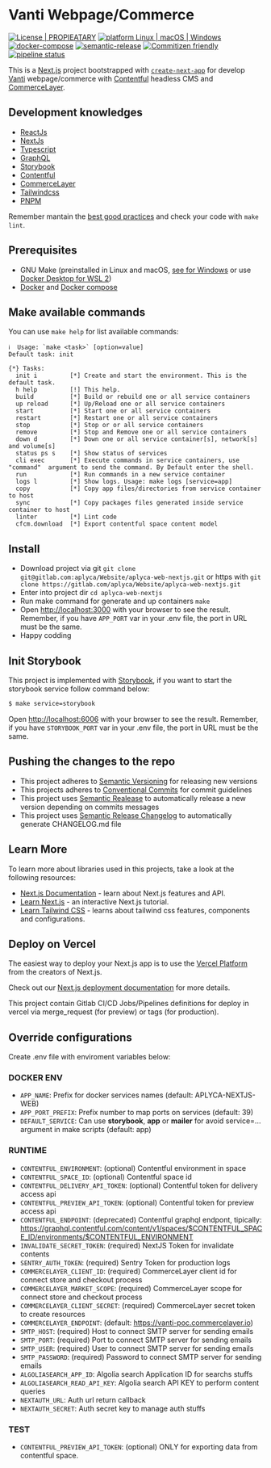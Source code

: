# Vanti Webpage/Commerce

[![License | PROPIEATARY](https://img.shields.io/badge/License-PROPIETARY-yellow)](https://www.aplyca.com/es/politica-de-privacidad) [![platform Linux | macOS | Windows](https://img.shields.io/badge/platform-Linux%20%7C%20macOS%20%7C%20Windows-lightgrey.svg)](https://www.docker.com/products/docker-desktop) [![docker-compose](https://img.shields.io/badge/%F0%9F%90%B3-docker--compose-blue.svg)](https://medium.com/rate-engineering/using-docker-containers-to-run-a-distributed-application-locally-eeabd360bca3) [![semantic-release](https://img.shields.io/badge/%20%20%F0%9F%93%A6%F0%9F%9A%80-semantic--release-e10079.svg)](https://semantic-release.gitbook.io/semantic-release/) [![Commitizen friendly](https://img.shields.io/badge/commitizen-friendly-brightgreen.svg)](http://commitizen.github.io/cz-cli/) [![pipeline status](https://gitlab.com/aplyca/Website/aplyca-web-nextjs/badges/master/pipeline.svg)](https://gitlab.com/aplyca/Website/aplyca-web-nextjs/commits/main)


This is a [Next.js](https://nextjs.org/) project bootstrapped with [`create-next-app`](https://github.com/vercel/next.js/tree/canary/packages/create-next-app) for develop [Vanti](https://www.grupovanti.com/) webpage/commerce with [Contentful](https://www.contentful.com) headless CMS and [CommerceLayer](https://commercelayer.io/).

## Development knowledges

- [ReactJs](https://reactjs.org/docs/getting-started.html)
- [NextJs](https://nextjs.org/docs)
- [Typescript](https://nextjs.org/learn/excel/typescript)
- [GraphQL](https://www.contentful.com/developers/docs/references/graphql/)
- [Storybook](https://storybook.js.org/docs/react/get-started/introduction)
- [Contentful](https://www.contentful.com/developers/docs/)
- [CommerceLayer](https://commercelayer.io/)
- [Tailwindcss](https://tailwindcomponents.com/cheatsheet/)
- [PNPM](https://pnpm.io/)

Remember mantain the [best good practices](https://stackoverflow.blog/2022/03/30/best-practices-to-increase-the-speed-for-next-js-apps/) and check your code with `make lint`.

## Prerequisites

- GNU Make (preinstalled in Linux and macOS, [see for Windows](https://stackoverflow.com/questions/32127524/how-to-install-and-use-make-in-windows) or use [Docker Desktop for WSL 2](https://engineering.docker.com/2019/06/docker-hearts-wsl-2/))
- [Docker](https://www.docker.com) and [Docker compose](https://docs.docker.com/compose/)

## Make available commands

You can use `make help` for list available commands:

```
ℹ️  Usage: `make <task>` [option=value]
Default task: init

{*} Tasks:
  init i         [*] Create and start the environment. This is the default task.
  h help         [!] This help.
  build          [*] Build or rebuild one or all service containers
  up reload      [*] Up/Reload one or all service containers
  start          [*] Start one or all service containers
  restart        [*] Restart one or all service containers
  stop           [*] Stop or or all service containers
  remove         [*] Stop and Remove one or all service containers
  down d         [*] Down one or all service container[s], network[s] and volume[s]
  status ps s    [*] Show status of services
  cli exec       [*] Execute commands in service containers, use "command"  argument to send the command. By Default enter the shell.
  run            [*] Run commands in a new service container
  logs l         [*] Show logs. Usage: make logs [service=app]
  copy           [*] Copy app files/directories from service container to host
  sync           [*] Copy packages files generated inside service container to host
  linter         [*] Lint code
  cfcm.download  [*] Export contentful space content model
```
## Install

- Download project via git `git clone git@gitlab.com:aplyca/Website/aplyca-web-nextjs.git` or https with `git clone https://gitlab.com/aplyca/Website/aplyca-web-nextjs.git`
- Enter into project dir `cd aplyca-web-nextjs`
- Run make command for generate and up containers `make`
- Open [http://localhost:3000](http://localhost:3000) with your browser to see the result. Remember, if you have `APP_PORT` var in your .env file, the port in URL must be the same.
- Happy codding

## Init Storybook

This project is implemented with [Storybook](https://storybook.js.org/), if you want to start the storybook service follow command below:

```bash
$ make service=storybook
```

Open [http://localhost:6006](http://localhost:6006) with your browser to see the result. Remember, if you have `STORYBOOK_PORT` var in your .env file, the port in URL must be the same.

## Pushing the changes to the repo

-   This project adheres to [Semantic Versioning](https://semver.org/spec/v2.0.0.html) for releasing new versions
-   This projects adheres to [Conventional Commits](https://conventionalcommits.org) for commit guidelines
-   This project uses [Semantic Realease](https://semantic-release.gitbook.io/semantic-release) to automatically release a new version depending on commits messages
-   This project uses [Semantic Release Changelog](https://github.com/semantic-release/changelog) to automatically generate CHANGELOG.md file

## Learn More

To learn more about libraries used in this projects, take a look at the following resources:

- [Next.js Documentation](https://nextjs.org/docs) - learn about Next.js features and API.
- [Learn Next.js](https://nextjs.org/learn) - an interactive Next.js tutorial.
- [Learn Tailwind CSS](https://tailwindcss.com/docs) - learns about tailwind css features, components and configurations.

## Deploy on Vercel

The easiest way to deploy your Next.js app is to use the [Vercel Platform](https://vercel.com/new?utm_medium=default-template&filter=next.js&utm_source=create-next-app&utm_campaign=create-next-app-readme) from the creators of Next.js.

Check out our [Next.js deployment documentation](https://nextjs.org/docs/deployment) for more details.

This project contain Gitlab CI/CD Jobs/Pipelines definitions for deploy in vercel via merge_request (for preview) or tags (for production).

## Override configurations

Create .env file with enviroment variables below:

### DOCKER ENV
- `APP_NAME`: Prefix for docker services names (default: APLYCA-NEXTJS-WEB)
- `APP_PORT_PREFIX`: Prefix number to map ports on services (default: 39)
- `DEFAULT_SERVICE`: Can use **storybook**, **app** or **mailer** for avoid service=... argument in make scripts (default: app)


### RUNTIME

- `CONTENTFUL_ENVIRONMENT`: (optional) Contentful environment in space
- `CONTENTFUL_SPACE_ID`: (optional) Contentful space id
- `CONTENTFUL_DELIVERY_API_TOKEN`: (optional) Contentful token for delivery access api
- `CONTENTFUL_PREVIEW_API_TOKEN`: (optional) Contentful token for preview access api
- `CONTENTFUL_ENDPOINT`: (deprecated) Contentful graphql endpont, tipically: https://graphql.contentful.com/content/v1/spaces/$CONTENTFUL_SPACE_ID/environments/$CONTENTFUL_ENVIRONMENT
- `INVALIDATE_SECRET_TOKEN`: (required) NextJS Token for invalidate contents
- `SENTRY_AUTH_TOKEN`: (required) Sentry Token for production logs
- `COMMERCELAYER_CLIENT_ID`: (required) CommerceLayer client id for connect store and checkout process
- `COMMERCELAYER_MARKET_SCOPE`: (required) CommerceLayer scope for connect store and checkout process
- `COMMERCELAYER_CLIENT_SECRET`: (required) CommerceLayer secret token to create resources
- `COMMERCELAYER_ENDPOINT`: (default: https://vanti-poc.commercelayer.io)
- `SMTP_HOST`: (required) Host to connect SMTP server for sending emails
- `SMTP_PORT`: (required) Port to connect SMTP server for sending emails
- `SMTP_USER`: (required) User to connect SMTP server for sending emails
- `SMTP_PASSWORD`: (required) Password to connect SMTP server for sending emails
- `ALGOLIASEARCH_APP_ID`: Algolia search Application ID for searchs stuffs
- `ALGOLIASEARCH_READ_API_KEY`: Algolia search API KEY to perform content queries
- `NEXTAUTH_URL`: Auth url return callback
- `NEXTAUTH_SECRET`: Auth secret key to manage auth stuffs

### TEST

- `CONTENTFUL_PREVIEW_API_TOKEN`: (optional) ONLY for exporting data from contentful space.

